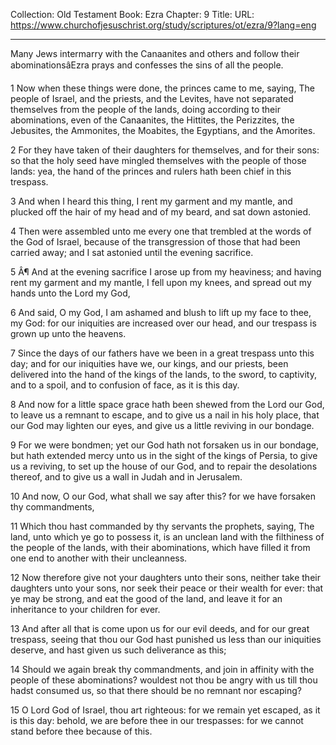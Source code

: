 Collection: Old Testament
Book: Ezra
Chapter: 9
Title: 
URL: https://www.churchofjesuschrist.org/study/scriptures/ot/ezra/9?lang=eng

---

Many Jews intermarry with the Canaanites and others and follow their abominationsâEzra prays and confesses the sins of all the people.

1 Now when these things were done, the princes came to me, saying, The people of Israel, and the priests, and the Levites, have not separated themselves from the people of the lands, doing according to their abominations, even of the Canaanites, the Hittites, the Perizzites, the Jebusites, the Ammonites, the Moabites, the Egyptians, and the Amorites.

2 For they have taken of their daughters for themselves, and for their sons: so that the holy seed have mingled themselves with the people of those lands: yea, the hand of the princes and rulers hath been chief in this trespass.

3 And when I heard this thing, I rent my garment and my mantle, and plucked off the hair of my head and of my beard, and sat down astonied.

4 Then were assembled unto me every one that trembled at the words of the God of Israel, because of the transgression of those that had been carried away; and I sat astonied until the evening sacrifice.

5 Â¶ And at the evening sacrifice I arose up from my heaviness; and having rent my garment and my mantle, I fell upon my knees, and spread out my hands unto the Lord my God,

6 And said, O my God, I am ashamed and blush to lift up my face to thee, my God: for our iniquities are increased over our head, and our trespass is grown up unto the heavens.

7 Since the days of our fathers have we been in a great trespass unto this day; and for our iniquities have we, our kings, and our priests, been delivered into the hand of the kings of the lands, to the sword, to captivity, and to a spoil, and to confusion of face, as it is this day.

8 And now for a little space grace hath been shewed from the Lord our God, to leave us a remnant to escape, and to give us a nail in his holy place, that our God may lighten our eyes, and give us a little reviving in our bondage.

9 For we were bondmen; yet our God hath not forsaken us in our bondage, but hath extended mercy unto us in the sight of the kings of Persia, to give us a reviving, to set up the house of our God, and to repair the desolations thereof, and to give us a wall in Judah and in Jerusalem.

10 And now, O our God, what shall we say after this? for we have forsaken thy commandments,

11 Which thou hast commanded by thy servants the prophets, saying, The land, unto which ye go to possess it, is an unclean land with the filthiness of the people of the lands, with their abominations, which have filled it from one end to another with their uncleanness.

12 Now therefore give not your daughters unto their sons, neither take their daughters unto your sons, nor seek their peace or their wealth for ever: that ye may be strong, and eat the good of the land, and leave it for an inheritance to your children for ever.

13 And after all that is come upon us for our evil deeds, and for our great trespass, seeing that thou our God hast punished us less than our iniquities deserve, and hast given us such deliverance as this;

14 Should we again break thy commandments, and join in affinity with the people of these abominations? wouldest not thou be angry with us till thou hadst consumed us, so that there should be no remnant nor escaping?

15 O Lord God of Israel, thou art righteous: for we remain yet escaped, as it is this day: behold, we are before thee in our trespasses: for we cannot stand before thee because of this.
